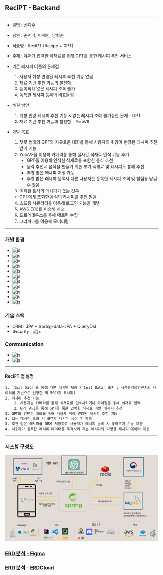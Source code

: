 ## ReciPT - Backend

---

- 팀명 : 삼다수

- 팀원 : 손지석, 이재현, 남혁준

- 작품명 : ReciPT (Recipe + GPT)

- 주제 : 유저가 입력한 식재료를 통해 GPT를 통한 레시피 추천 서비스

- 기존 레시피 어플의 문제점
  1. 사용자 취향 반영된 레시피 추천 기능 없음
  2. 재료 기반 추천 기능의 불편함
  3. 등록되지 않은 레시피 조회 불가
  4. 독특한 레시피 등록의 비효율성

- 해결 방안
  1. 취향 반영 레시피 추천 기능 & 없는 레시피 조회 불가능한 문제 - GPT
  2. 재료 기반 추천 기능의 불편함 - YoloV8

- 개발 목표
  1. 챗봇 형태의 GPT와 자유로운 대화를 통해 사용자의 취향이 반영된 레시피 추천 받기 기능
  2. YoloV8을 이용해 카메라를 통해 실시간 식재료 인식 기능 추가
     - GPT를 이용해 인식한 식재료를 포함한 음식 추천
     - 음식 추천시 음식을 만들기 위한 부가 식재료 및 레시피도 함께 추천 
     - 추천 받은 레시피 저장 가능 
     - 추천 받은 레시피 등록시 다른 사용자는 등록한 레시피 조회 및 별점을 남길 수 있음
  4. 조회한 음식의 레시피가 없는 경우
    - GPT에게 조회한 음식의 레시피를 추천 받음
  4. 스프링 시큐리티를 이용해 로그인 기능을 개발
  5. AWS EC2를 이용해 배포
  6. 프로메테우스를 통해 메트릭 수집
  7. 그라파나를 이용해 모니터링

---

### 개발 환경

- ![js](https://img.shields.io/badge/Java-ED8B00?style=for-the-badge&logo=openjdk&logoColor=white)
- ![js](https://img.shields.io/badge/OpenJDK-white?style=for-the-badge&logo=OpenJDK&logoColor=black)
- ![js](https://img.shields.io/badge/JUnit5-black?style=for-the-badge&logo=JUnit5&logoColor=white)
- ![js](https://img.shields.io/badge/Spring-6DB33F?style=for-the-badge&logo=spring&logoColor=white)
- ![js](https://img.shields.io/badge/MySQL-00000F?style=for-the-badge&logo=mysql&logoColor=white)
- ![js](https://img.shields.io/badge/Gradle-02303A.svg?style=for-the-badge&logo=Gradle&logoColor=white)
- ![js](https://img.shields.io/badge/Hibernate-59666C?style=for-the-badge&logo=Hibernate&logoColor=white)
- ![js](https://img.shields.io/badge/docker-%230db7ed.svg?style=for-the-badge&logo=docker&logoColor=white)
- ![js](https://img.shields.io/badge/Amazon_AWS-FF9900?style=for-the-badge&logo=amazonaws&logoColor=white)
- ![js](https://img.shields.io/badge/IntelliJ_IDEA-000000.svg?style=for-the-badge&logo=intellij-idea&logoColor=white)
- ![js](https://img.shields.io/badge/GIT-E44C30?style=for-the-badge&logo=git&logoColor=white)

### 기술 스택

- ORM : JPA + Spring-data-JPA + QueryDsl
- Security : ![js](https://img.shields.io/badge/Spring_Security-6DB33F?style=for-the-badge&logo=Spring-Security&logoColor=white)

### Communication

- ![js](https://img.shields.io/badge/Discord-7289DA?style=for-the-badge&logo=discord&logoColor=white)
- ![js](https://img.shields.io/badge/GitHub-100000?style=for-the-badge&logo=github&logoColor=white)

---

#### ReciPT 앱 설명

```
1. `Init Data`를 통해 기본 레시피 제공 (`Init Data` 출처 : 식품의약품안전처의 데이터를 기반으로 선정한 약 50가지 레시피)
2. 레시피 추천 기능
    1. 사용자는 카메라를 통해 식재료를 인식시키거나 타이핑을 통해 식재료 입력
    2. GPT API를 통해 GPT를 통한 입력한 식재료 기반 레시피 추천 
3. GPT와 간단한 대화를 통해 사용자 취향 반영된 레시피 추천 기능
4. 없는 레시피 조회 시 GPT가 레시피 생성 후 제공
3. 추천 받은 레시피를 DB에 저장하고 사용자가 레시피 등록 시 불러오기 기능 제공
4. 사용자가 등록한 레시피 데이터를 축적시켜 기본 레시피외 다양한 레시피 데이터 제공
```

---

### 시스템 구성도
![](SystemConfigDiagram.png)

### [ERD 분석 - Figma](https://www.figma.com/file/rJlqqSI2Ssyokn2VRqT2z3/ReciPT-%EB%B6%84%EC%84%9D?type=whiteboard&node-id=0-1&t=0inp0EkyTL42uJTP-0)

### [ERD 분석 - ERDCloud](https://www.erdcloud.com/d/Q7WxraMMoDsuDJS3j)